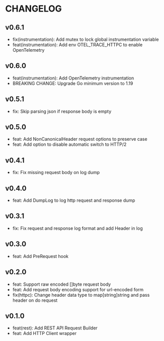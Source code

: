 # CHANGELOG

## v0.6.1

- fix(instrumentation): Add mutex to lock global instrumentation variable
- feat(instrumentation): Add env OTEL_TRACE_HTTPC to enable OpenTelemetry

## v0.6.0

- feat(instrumentation): Add OpenTelemetry instrumentation
- BREAKING CHANGE: Upgrade Go minimum version to 1.19

## v0.5.1

- fix: Skip parsing json if response body is empty

## v0.5.0

- feat: Add NonCanonicalHeader request options to preserve case
- feat: Add option to disable automatic switch to HTTP/2

## v0.4.1

- fix: Fix missing request body on log dump

## v0.4.0

- feat: Add DumpLog to log http request and response dump

## v0.3.1

- fix: Fix request and response log format and add Header in log

## v0.3.0

- feat: Add PreRequest hook

## v0.2.0

- feat: Support raw encoded []byte request body
- feat: Add request body encoding support for url-encoded form
- fix(httpc): Change header data type to map[string]string and pass header on do request

## v0.1.0

- feat(rest): Add REST API Request Builder
- feat: Add HTTP Client wrapper

